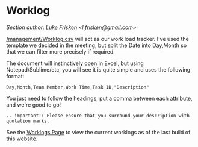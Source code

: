 Worklog
==============

_Section author: Luke Frisken <[l.frisken@gmail.com](mailto:l.frisken@gmail.com)>_

[/management/Worklog.csv](../../../management/Worklog.csv) will act as our work load tracker. I've used the template we decided in the meeting, but split the Date into Day,Month so that we can filter more precisely if required.

The document will instinctively open in Excel, but using Notepad/Sublime/etc,  you will see it is quite simple and uses the following format:


	Day,Month,Team Member,Work Time,Task ID,"Description"


You just need to follow the headings, put a comma between each attribute, and we're good to go!

```eval_rst
.. important:: Please ensure that you surround your description with quotation marks.
```

See the [Worklogs Page](../worklogs/Worklogs.rst) to view the current worklogs as of the last build of this website.
